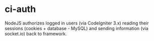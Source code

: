 ci-auth
========

NodeJS authorizes logged in users (via CodeIgniter 3.x) reading their sessions (cookies + database - MySQL) and sending information (via socket.io) back to framework.



